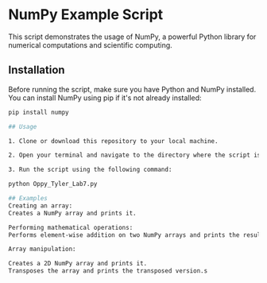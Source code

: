 # NumPy Example Script

This script demonstrates the usage of NumPy, a powerful Python library for numerical computations and scientific computing.

## Installation

Before running the script, make sure you have Python and NumPy installed. You can install NumPy using pip if it's not already installed:

```bash
pip install numpy

## Usage

1. Clone or download this repository to your local machine.

2. Open your terminal and navigate to the directory where the script is located.

3. Run the script using the following command:

python Oppy_Tyler_Lab7.py

## Examples
Creating an array:
Creates a NumPy array and prints it.

Performing mathematical operations:
Performs element-wise addition on two NumPy arrays and prints the result.

Array manipulation:

Creates a 2D NumPy array and prints it.
Transposes the array and prints the transposed version.s
